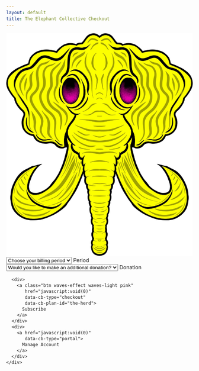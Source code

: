 ```yaml
---
layout: default
title: The Elephant Collective Checkout
---
```


<script src="https://js.chargebee.com/v2/chargebee.js"
        data-cb-site="elephantcollective"> </script>



<div class="valign-wrapper full-vh">
  <div class="full-width center-align">
    <div>
      <img class="logo" src="/assets/images/logo.png"/>
    </div>
    <div>
      <div class="input-field col s12">
        <div>
          <select>
            <option value="" disabled selected>Choose your billing period</option>
            <option value="the-herd">Monthly  $25</option>
            <option value="the-herd-monthly">6 Months $125</option>
            <option value="the-herd">Yearly   $200</option>
          </select>
          <label>Period</label>
        </div>
        <div>
          <select>
            <option value="" disabled selected>Would you like to make an additional donation?</option>
            <option value="5">5</option>
            <option value="10">6 Months $125</option>
            <option value="15">Yearly   $200</option>
          </select>
          <label>Donation</label>
        </div>
      </div>

      <div>
        <a class="btn waves-effect waves-light pink"
           href="javascript:void(0)"
           data-cb-type="checkout"
           data-cb-plan-id="the-herd">
          Subscribe
        </a>
      </div>
      <div>
        <a href="javascript:void(0)"
           data-cb-type="portal">
          Manage Account
        </a>
      </div>
    </div>
  </div>
</div>
